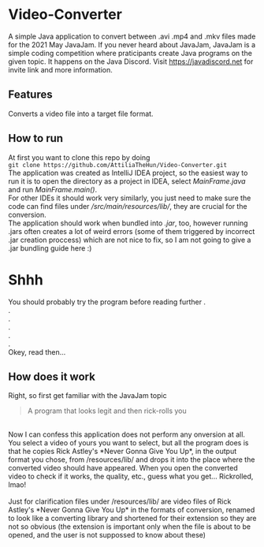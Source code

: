 # Video-Converter
A simple Java application to convert between .avi .mp4 and .mkv files made for the 2021 May JavaJam. If you never heard about JavaJam, JavaJam is a simple coding competition where praticipants create Java programs on the given topic. It happens on the Java Discord. Visit https://javadiscord.net for invite link and more information.
## Features
Converts a video file into a target file format.
## How to run
At first you want to clone this repo by doing<br>`git clone https://github.com/AttiliaTheHun/Video-Converter.git`<br>
The application was created as IntelliJ IDEA project, so the easiest way to run it is to open the directory as a project in IDEA, select _MainFrame.java_ and run _MainFrame.main()_.<br>
For other IDEs it should work very similarly, you just need to make sure the code can find files under _/src/main/resources/lib/_, they are crucial for the conversion.<br>
The application should work when bundled into _.jar_, too, however running .jars often creates a lot of weird errors (some of them triggered by incorrect .jar creation proccess) which are not nice to fix, so I am not going to give a .jar bundling guide here :)
# Shhh
You should probably try the program before reading further
.<br>
.<br>
.<br>
.<br>
.<br>
.<br>
Okey, read then...
## How does it work
Right, so first get familiar with the JavaJam topic<br>
> A program that looks legit and then rick-rolls you
<br>
Now I can confess this application does not perform any onversion at all. You select a video of yours you want to select, but all the program does is that he copies Rick Astley's *Never Gonna Give You Up*, in the output format you chose, from /resources/lib/ and drops it into the place where the converted video should have appeared. When you open the converted video to check if it works, the quality, etc., guess what you get... Rickrolled, lmao!<br>
<br>
Just for clarification files under /resources/lib/ are video files of  Rick Astley's *Never Gonna Give You Up* in the formats of conversion, renamed to look like a converting library and shortened for their extension so they are not so obvious (the extension is important only when the file is about to be opened, and the user is not suppossed to know about these)
